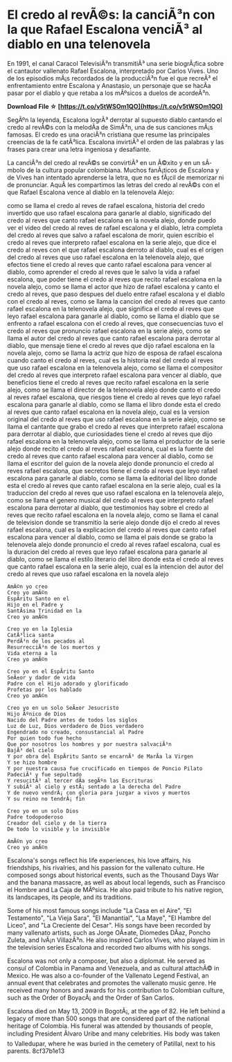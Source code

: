 
 
# El credo al revÃ©s: la canciÃ³n con la que Rafael Escalona venciÃ³ al diablo en una telenovela
 
En 1991, el canal Caracol TelevisiÃ³n transmitiÃ³ una serie biogrÃ¡fica sobre el cantautor vallenato Rafael Escalona, interpretado por Carlos Vives. Uno de los episodios mÃ¡s recordados de la producciÃ³n fue el que recreÃ³ el enfrentamiento entre Escalona y Anastasio, un personaje que se hacÃ­a pasar por el diablo y que retaba a los mÃºsicos a duelos de acordeÃ³n.
 
**Download File ☆ [https://t.co/v5tWSOm1QO](https://t.co/v5tWSOm1QO)**


 
SegÃºn la leyenda, Escalona logrÃ³ derrotar al supuesto diablo cantando el credo al revÃ©s con la melodÃ­a de SimÃ³n, una de sus canciones mÃ¡s famosas. El credo es una oraciÃ³n cristiana que resume las principales creencias de la fe catÃ³lica. Escalona invirtiÃ³ el orden de las palabras y las frases para crear una letra ingeniosa y desafiante.
 
La canciÃ³n del credo al revÃ©s se convirtiÃ³ en un Ã©xito y en un sÃ­mbolo de la cultura popular colombiana. Muchos fanÃ¡ticos de Escalona y de Vives han intentado aprenderse la letra, que no es fÃ¡cil de memorizar ni de pronunciar. AquÃ­ les compartimos las letras del credo al revÃ©s con el que Rafael Escalona vence al diablo en la telenovela Alejo:
 
como se llama el credo al reves de rafael escalona,  historia del credo invertido que uso rafael escalona para ganarle al diablo,  significado del credo al reves que canto rafael escalona en la novela alejo,  donde puedo ver el video del credo al reves de rafael escalona y el diablo,  letra completa del credo al reves que salvo a rafael escalona de morir,  quien escribio el credo al reves que interpreto rafael escalona en la serie alejo,  que dice el credo al reves con el que rafael escalona derroto al diablo,  cual es el origen del credo al reves que uso rafael escalona en la telenovela alejo,  que efectos tiene el credo al reves que canto rafael escalona para vencer al diablo,  como aprender el credo al reves que le salvo la vida a rafael escalona,  que poder tiene el credo al reves que recito rafael escalona en la novela alejo,  como se llama el actor que hizo de rafael escalona y canto el credo al reves,  que paso despues del duelo entre rafael escalona y el diablo con el credo al reves,  como se llama la cancion del credo al reves que canto rafael escalona en la telenovela alejo,  que significa el credo al reves que leyo rafael escalona para ganarle al diablo,  como se llama el diablo que se enfrento a rafael escalona con el credo al reves,  que consecuencias tuvo el credo al reves que pronuncio rafael escalona en la serie alejo,  como se llama el autor del credo al reves que canto rafael escalona para derrotar al diablo,  que mensaje tiene el credo al reves que dijo rafael escalona en la novela alejo,  como se llama la actriz que hizo de esposa de rafael escalona cuando canto el credo al reves,  cual es la historia real del credo al reves que uso rafael escalona en la telenovela alejo,  como se llama el compositor del credo al reves que interpreto rafael escalona para vencer al diablo,  que beneficios tiene el credo al reves que recito rafael escalona en la serie alejo,  como se llama el director de la telenovela alejo donde canto el credo al reves rafael escalona,  que riesgos tiene el credo al reves que leyo rafael escalona para ganarle al diablo,  como se llama el libro donde esta el credo al reves que canto rafael escalona en la novela alejo,  cual es la version original del credo al reves que uso rafael escalona en la serie alejo,  como se llama el cantante que grabo el credo al reves que interpreto rafael escalona para derrotar al diablo,  que curiosidades tiene el credo al reves que dijo rafael escalona en la telenovela alejo,  como se llama el productor de la serie alejo donde recito el credo al reves rafael escalona,  cual es la fuente del credo al reves que canto rafael escalona para vencer al diablo,  como se llama el escritor del guion de la novela alejo donde pronuncio el credo al reves rafael escalona,  que secretos tiene el credo al reves que leyo rafael escalona para ganarle al diablo,  como se llama la editorial del libro donde esta el credo al reves que canto rafael escalona en la serie alejo,  cual es la traduccion del credo al reves que uso rafael escalona en la telenovela alejo,  como se llama el genero musical del credo al reves que interpreto rafael escalona para derrotar al diablo,  que testimonios hay sobre el credo al reves que recito rafael escalona en la novela alejo,  como se llama el canal de television donde se transmitio la serie alejo donde dijo el credo al reves rafael escalona,  cual es la explicacion del credo al reves que canto rafael escalona para vencer al diablo,  como se llama el pais donde se grabo la telenovela alejo donde pronuncio el credo al reves rafael escalona,  cual es la duracion del credo al reves que leyo rafael escalona para ganarle al diablo,  como se llama el estilo literario del libro donde esta el credo al reves que canto rafael escalona en la serie alejo,  cual es la intencion del autor del credo al reves que uso rafael escalona en la novela alejo

    AmÃ©n yo creo
    Creo yo amÃ©n
    EspÃ­ritu Santo en el
    Hijo en el Padre y
    SantÃ­sima Trinidad en la
    Creo yo amÃ©n
    
    Creo yo en la Iglesia
    CatÃ³lica santa
    PerdÃ³n de los pecados al
    ResurrecciÃ³n de los muertos y
    Vida eterna a la
    Creo yo amÃ©n
    
    Creo yo en el EspÃ­ritu Santo
    SeÃ±or y dador de vida
    Padre con el Hijo adorado y glorificado
    Profetas por los hablado
    Creo yo amÃ©n
    
    Creo yo en un solo SeÃ±or Jesucristo
    Hijo Ãºnico de Dios
    Nacido del Padre antes de todos los siglos
    Luz de Luz, Dios verdadero de Dios verdadero
    Engendrado no creado, consustancial al Padre
    Por quien todo fue hecho
    Que por nosotros los hombres y por nuestra salvaciÃ³n
    BajÃ³ del cielo
    Y por obra del EspÃ­ritu Santo se encarnÃ³ de MarÃ­a la Virgen
    Y se hizo hombre
    Y por nuestra causa fue crucificado en tiempos de Poncio Pilato
    PadeciÃ³ y fue sepultado
    Y resucitÃ³ al tercer dÃ­a segÃºn las Escrituras
    Y subiÃ³ al cielo y estÃ¡ sentado a la derecha del Padre
    Y de nuevo vendrÃ¡ con gloria para juzgar a vivos y muertos
    Y su reino no tendrÃ¡ fin
    
    Creo yo en un solo Dios
    Padre todopoderoso
    Creador del cielo y de la tierra
    De todo lo visible y lo invisible
    
    AmÃ©n yo creo
    Creo yo amÃ©n

Escalona's songs reflect his life experiences, his love affairs, his friendships, his rivalries, and his passion for the vallenato culture. He composed songs about historical events, such as the Thousand Days War and the banana massacre, as well as about local legends, such as Francisco el Hombre and La Caja de MÃºsica. He also paid tribute to his native region, its landscapes, its people, and its traditions.
 
Some of his most famous songs include \"La Casa en el Aire\", \"El Testamento\", \"La Vieja Sara\", \"El Manantial\", \"La Maye\", \"El Hambre del Liceo\", and \"La Creciente del Cesar\". His songs have been recorded by many vallenato artists, such as Jorge OÃ±ate, Diomedes DÃ­az, Poncho Zuleta, and IvÃ¡n VillazÃ³n. He also inspired Carlos Vives, who played him in the television series Escalona and recorded two albums with his songs.
 
Escalona was not only a composer, but also a diplomat. He served as consul of Colombia in Panama and Venezuela, and as cultural attachÃ© in Mexico. He was also a co-founder of the Vallenato Legend Festival, an annual event that celebrates and promotes the vallenato music genre. He received many honors and awards for his contribution to Colombian culture, such as the Order of BoyacÃ¡ and the Order of San Carlos.
 
Escalona died on May 13, 2009 in BogotÃ¡, at the age of 82. He left behind a legacy of more than 500 songs that are considered part of the national heritage of Colombia. His funeral was attended by thousands of people, including President Ãlvaro Uribe and many celebrities. His body was taken to Valledupar, where he was buried in the cemetery of Patillal, next to his parents.
 8cf37b1e13
 
